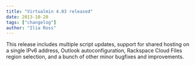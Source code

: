 ```yaml
---
title: "Virtualmin 4.03 released"
date: 2013-10-20
tags: ["changelog"]
author: "Ilia Ross"
---
```


This release includes multiple script updates, support for shared hosting on a single IPv6 address, Outlook autoconfiguration, Rackspace Cloud Files region selection, and a bunch of other minor bugfixes and improvements.
